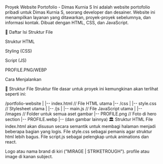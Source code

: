 Proyek Website Portofolio - Dimas Kurnia S
Ini adalah website portofolio pribadi untuk Dimas Kurnia S, seorang developer dan desainer. Website ini menampilkan layanan yang ditawarkan, proyek-proyek sebelumnya, dan informasi kontak. Dibuat dengan HTML, CSS, dan JavaScript.

📜 Daftar Isi
Struktur File

Struktur HTML

Styling (CSS)

Script  (JS)

PROFILE.PNG/WEBP

Cara Menjalankan

📁 Struktur File
Struktur file dasar untuk proyek ini kemungkinan akan terlihat seperti ini:

/portfolio-website
|
|-- index.html         // File HTML utama
|-- /css
|   |-- style.css      // Stylesheet utama
|
|-- /js
|   |-- main.js        // File JavaScript utama
|
|-- /images            // Folder untuk semua aset gambar
    |-- PROFILE.png // Foto di hero section
    |-- PROFILE.webp
    |-- (dan gambar lainnya)
🏛️ Struktur HTML
File index.html akan disusun secara semantik untuk membagi halaman menjadi beberapa bagian yang logis.
File style.css sebagai pemanis agar struktur html lebih bagus.
File script.js sebagai pelengkap untuk animations dan react.

Logo atau nama brand di kiri ("MIRAGE | STRIKETROUGH").
profile atau image di kanan subject.
